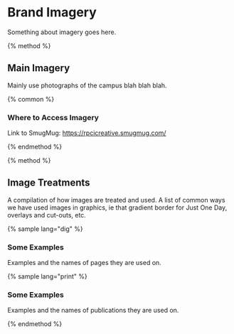 # Brand Imagery

Something about imagery goes here.

{% method %}

## Main Imagery

Mainly use photographs of the campus blah blah blah.

{% common %}

### Where to Access Imagery

Link to SmugMug: https://rpcicreative.smugmug.com/

{% endmethod %}

{% method %}

## Image Treatments

A compilation of how images are treated and used. A list of common ways we have used images in graphics, ie that gradient border for Just One Day, overlays and cut-outs, etc.

{% sample lang="dig" %}

### Some Examples

Examples and the names of pages they are used on.

{% sample lang="print" %}

### Some Examples

Examples and the names of publications they are used on.

{% endmethod %}